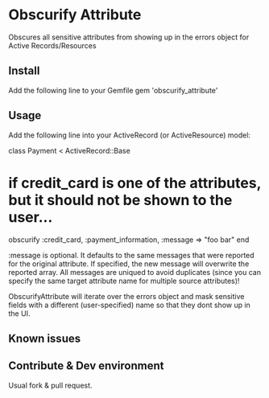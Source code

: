 # Obscurify Attribute

Obscures all sensitive attributes from showing up in the errors object for Active Records/Resources

## Install

Add the following line to your Gemfile
  gem 'obscurify_attribute'

## Usage

Add the following line into your ActiveRecord (or ActiveResource) model:

class Payment < ActiveRecord::Base
  # if credit_card is one of the attributes, but it should not be shown to the user...
  obscurify :credit_card, :payment_information, :message => "foo bar"
end

:message is optional. It defaults to the same messages that were reported for the original attribute.
If specified, the new message will overwrite the reported array. All messages are uniqued to avoid duplicates
(since you can specify the same target attribute name for multiple source attributes)!


ObscurifyAttribute will iterate over the errors object and mask sensitive fields with a different
(user-specified) name so that they dont show up in the UI.

## Known issues

## Contribute & Dev environment

Usual fork & pull request.
